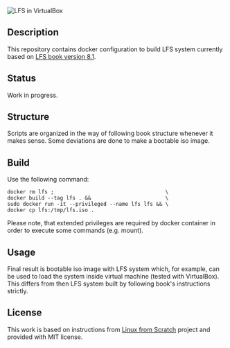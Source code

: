 ![LFS in VirtualBox](https://user-images.githubusercontent.com/1611077/33808510-16825dd2-dde8-11e7-9a1c-0ca0bc3ff2b5.png)

## Description

This repository contains docker configuration to build LFS system currently based on [LFS book version 8.1](http://www.linuxfromscratch.org/lfs/downloads/8.1/LFS-BOOK-8.1.pdf).

## Status

Work in progress.

## Structure

Scripts are organized in the way of following book structure whenever it makes sense. Some deviations are done to make a bootable iso image.

## Build

Use the following command:

    docker rm lfs ;                                    \
    docker build --tag lfs . &&                        \
    sudo docker run -it --privileged --name lfs lfs && \
    docker cp lfs:/tmp/lfs.iso .

Please note, that extended privileges are required by docker container in order to execute some commands (e.g. mount).

## Usage

Final result is bootable iso image with LFS system which, for example, can be used to load the system inside virtual machine (tested with VirtualBox). This differs from then LFS system built by following book's instructions strictly.

## License

This work is based on instructions from [Linux from Scratch](http://www.linuxfromscratch.org/lfs) project and provided with MIT license.
